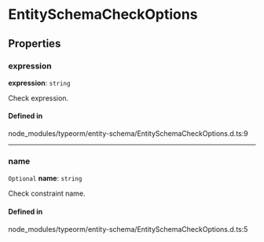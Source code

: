 # EntitySchemaCheckOptions

## Properties

### expression

 **expression**: `string`

Check expression.

#### Defined in

node_modules/typeorm/entity-schema/EntitySchemaCheckOptions.d.ts:9

___

### name

 `Optional` **name**: `string`

Check constraint name.

#### Defined in

node_modules/typeorm/entity-schema/EntitySchemaCheckOptions.d.ts:5
